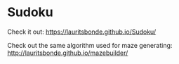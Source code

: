 # Sudoku
Check it out: https://lauritsbonde.github.io/Sudoku/

Check out the same algorithm used for maze generating: http://lauritsbonde.github.io/mazebuilder/
